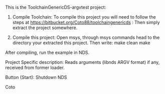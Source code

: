 This is the ToolchainGenericDS-argvtest project:

1.	Compile Toolchain:
To compile this project you will need to follow the steps at https://bitbucket.org/Coto88/toolchaingenericds :
Then simply extract the project somewhere.

2.	Compile this project: 
Open msys, through msys commands head to the directory your extracted this project.
Then write:
make clean <enter>
make <enter>

After compiling, run the example in NDS. 

Project Specific description:
Reads arguments (libnds ARGV format) if any, received from former loader. 

Button (Start): Shutdown NDS


Coto